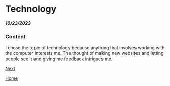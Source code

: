 # Technology
##### 10/23/2023

### Content
I chose the topic of technology because anything that involves working with the computer interests me. The thought of making new websites and letting people see it and giving me feedback intrigues me.

[Next](entry02.md)

[Home](../README.md)
